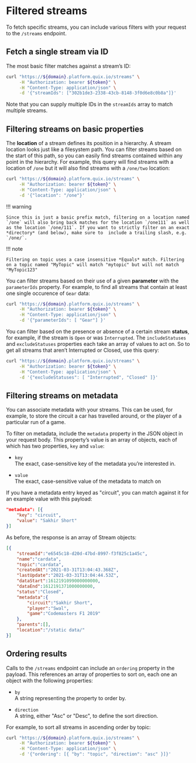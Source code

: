 # Filtered streams

To fetch specific streams, you can include various filters with your request to the `/streams` endpoint.

## Fetch a single stream via ID

The most basic filter matches against a stream’s ID:

```bash
curl "https://${domain}.platform.quix.io/streams" \
     -H "Authorization: bearer ${token}" \
     -H "Content-Type: application/json" \
     -d '{"streamIds": ["302b1de3-2338-43cb-8148-3f0d6e8c0b8a"]}'
```

Note that you can supply multiple IDs in the `streamIds` array to match multiple streams.

## Filtering streams on basic properties

The **location** of a stream defines its position in a hierarchy. A stream location looks just like a filesystem path. You can filter streams based on the start of this path, so you can easily find streams contained within any point in the hierarchy. For example, this query will find streams with a location of `/one` but it will also find streams with a `/one/two` location:

```bash
curl "https://${domain}.platform.quix.io/streams" \
     -H "Authorization: bearer ${token}" \
     -H "Content-Type: application/json" \
     -d '{"location": "/one"}'
```

!!! warning

	Since this is just a basic prefix match, filtering on a location named `/one` will also bring back matches for the location `/one111` as well as the location `/one/111`. If you want to strictly filter on an exact *directory* (and below), make sure to 	include a trailing slash, e.g. `/one/`.

!!! note

	Filtering on topic uses a case insensitive *Equals* match. Filtering on a topic named "MyTopic" will match "mytopic" but will not match "MyTopic123"

You can filter streams based on their use of a given **parameter** with the `parameterIds` property. For example, to find all streams that contain at least one single occurence of `Gear` data:

```bash
curl "https://${domain}.platform.quix.io/streams" \
     -H "Authorization: bearer ${token}" \
     -H "Content-Type: application/json" \
     -d '{"parameterIds": [ "Gear"] }'
```

You can filter based on the presence or absence of a certain stream **status**, for example, if the stream is `Open` or was `Interrupted`. The `includeStatuses` and `excludeStatuses` properties each take an array of values to act on. So to get all streams that aren’t Interrupted or Closed, use this query:

```bash
curl "https://${domain}.platform.quix.io/streams" \
     -H "Authorization: bearer ${token}" \
     -H "Content-Type: application/json" \
     -d '{"excludeStatuses": [ "Interrupted", "Closed" ]}'
```

## Filtering streams on metadata

You can associate metadata with your streams. This can be used, for example, to store the circuit a car has travelled around, or the player of a particular run of a game.

To filter on metadata, include the `metadata` property in the JSON object in your request body. This property’s value is an array of objects, each of which has two properties, `key` and `value`:

  - `key`  
    The exact, case-sensitive key of the metadata you’re interested in.

  - `value`  
    The exact, case-sensitive value of the metadata to match on

If you have a metadata entry keyed as "circuit", you can match against it for an example value with this payload:

```json
"metadata": [{
    "key": "circuit",
    "value": "Sakhir Short"
}]
```

As before, the response is an array of Stream objects:

```json
[{
    "streamId":"e6545c18-d20d-47bd-8997-f3f825c1a45c",
    "name":"cardata",
    "topic":"cardata",
    "createdAt":"2021-03-31T13:04:43.368Z",
    "lastUpdate":"2021-03-31T13:04:44.53Z",
    "dataStart":1612191099000000000,
    "dataEnd":1612191371000000000,
    "status":"Closed",
    "metadata":{
        "circuit":"Sakhir Short",
        "player":"Swal",
        "game":"Codemasters F1 2019"
    },
    "parents":[],
    "location":"/static data/"
}]
```

## Ordering results

Calls to the `/streams` endpoint can include an `ordering` property in the payload. This references an array of properties to sort on, each one an object with the following properties:

  - `by`  
    A string representing the property to order by.

  - `direction`  
    A string, either "Asc" or "Desc", to define the sort direction.

For example, to sort all streams in ascending order by topic:

```bash
curl "https://${domain}.platform.quix.io/streams" \
     -H "Authorization: bearer ${token}" \
     -H "Content-Type: application/json" \
     -d '{"ordering": [{ "by": "topic", "direction": "asc" }]}'
```

